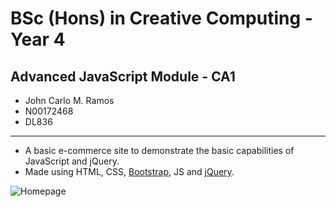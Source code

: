 # BSc (Hons) in Creative Computing - Year 4
## Advanced JavaScript Module - CA1
- John Carlo M. Ramos
- N00172468
- DL836
---
- A basic e-commerce site to demonstrate the basic capabilities of JavaScript and jQuery.
- Made using HTML, CSS, [Bootstrap](https://getbootstrap.com/docs/4.5/getting-started/introduction/), JS and [jQuery](https://api.jquery.com/).

![Homepage](https://github.com/IADT-CC-Y4-AdvJS/ca-1-javascript-and-jquery-N00172468/blob/master/images/homepage.PNG)

